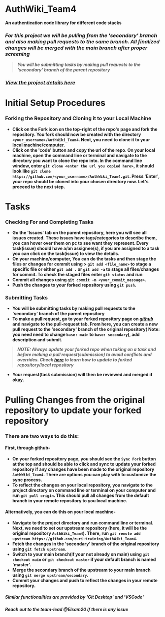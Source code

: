 # AuthWiki_Team4
**An authentication code library for different code stacks**

### *For this project we will be pulling from the 'secondary' branch and also making pull requests to the same branch. All finalized changes will be merged with the main branch after proper screening*

> __*You will be submitting tasks by making pull requests to the 'secondary' branch of the parent repository*__

### *[View the project details here](https://docs.google.com/document/d/1yPG9bqNuddG00Du0-APeh92CwtxtiZn0-qrY121pl5o/edit?usp=sharing)*

# Initial Setup Procedures
### Forking the Repository and Cloning it to your Local Machine
  - __Click on the Fork icon on the top-right of the repo's page and fork the repository. You fork should now be created with the directory ```<your_username>/AuthWiki_Team4```. Next, you need to clone it to your local machine/computer.__
  - __Click on the 'code' button and copy the url of the repo. On your local machine, open the command line or terminal and navigate to the directory you want to clone the repo into. In the command line window, enter ```git clone <enter the url you copied here>```, it should look like ```git clone https://github.com/<your_username>/AuthWiki_Team4.git```. Press 'Enter', your repo should be cloned into your chosen directory now. Let's proceed to the next step.__ 



# Tasks
### Checking For and Completing Tasks
  - __Go the 'Issues' tab on the parent repository, here you will see all issues created. These issues have tags/categories to describe them, you can hover over them on pc to see want they represent. Every task(issue) should have a/an assignee(s), if you are assigned to a task you can click on the task(issue) to view the details.__
  - __On your machine/computer, You can do the tasks and then stage the files or changes for commit using > ```git add <file_name>``` to stage a specific file or either ```git add .``` or ```git add -a``` to stage all files/changes for commit. To check the staged files enter ```git status``` and run__
  - __Commit all changes using ```git commit -m <your_commit_message>```.__
  - __Push the changes to your forked repository using ```git push```.__
 
 
 
 ### Submitting Tasks
  - __You will be submitting tasks by making pull requests to the 'secondary' branch of the parent repository__
  - __To make a pull request, go to your forked repository page on *[github](http://github.com)* and navigate to the pull-request tab. From here, you can create a new pull request to the 'secondary' branch of the original repository( Note: you need need to change ```base: main``` to ```base: secondary```), add description and submit.__
  > __*NOTE: Always update your forked repo when taking on a task and before making a pull request(submission) to avoid conflicts and overrides. Check [here](https://github.com/zuri-training/AuthWiki_Team4/edit/main/README.md#pulling-changes-from-the-original-repository-to-update-your-forked-repository) to learn how to update to forked repository/local repository*__
  - __Your request(task submission) will then be reviewed and merged if okay.__
 
 
 
# Pulling Changes from the original repository to update your forked repository
### There are two ways to do this:
#### First, through github-
  - __On your forked repository page, you should see the ```Sync Fork``` button at the top and should be able to click and sync to update your forked repository if any changes have been made to the original repository ```AuthWiki_Team4```. There are options you can play with to customize the sync process.__
  - __To reflect the changes on your local repository, you navigate to the project directory on command line or terminal on your computer and run ```git pull origin```. This should pull all changes from the default branch in your remote repository to you local machine.__
 
#### Alternatively, you can do this on your local machine-
  - __Navigate to the project directory and run command line or terminal. Next, we need to set our upstream repository (here, it will be the original repository ```AuthWiki_Team4```). There, run ```git remote add upstream https://github.com/zuri-training/AuthWiki_Team4```.__
  - __Fetch the changes in the 'secondary' branch of the original repository using ```git fetch upstream```.__
  - __Switch to your main branch(if your not already on main) using ```git checkout main``` or ```git checkout master``` if your default branch is named 'master'.__
  - __Merge the secondary branch of the upstream to your main branch using ```git merge upstream/secondary```.__
  - __Commit your changes and push to reflect the changes in your remote repository.__ 

##### *Similar functionalities are provided by 'Git Desktop' and 'VSCode'*
##### *Reach out to the team-lead @Elsam20 if there is any issue*
